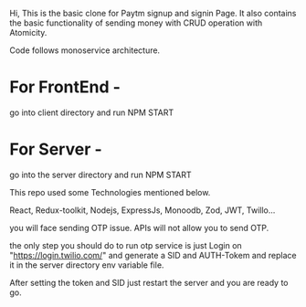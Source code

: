 Hi, This is the basic clone for Paytm signup and signin Page.
 It also contains the basic functionality of sending money with CRUD operation with Atomicity.

Code follows monoservice architecture.

# For FrontEnd - 
  go into client directory and run NPM START

# For Server -
  go into the server directory and run NPM START


This repo used some Technologies mentioned below.

React, Redux-toolkit, Nodejs, ExpressJs, Monoodb, Zod, JWT, Twillo...


you will face sending OTP issue.
APIs will not allow you to send OTP.

the only step you should do to run otp service is just Login on "https://login.twilio.com/" and generate a  SID and AUTH-Tokem 
and replace it in the server directory env variable file.

After setting the token and SID just restart the server and you are ready to go.

